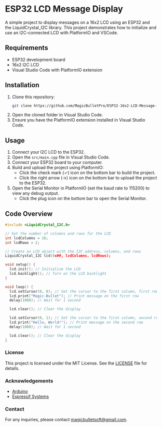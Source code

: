 # ESP32 LCD Message Display

A simple project to display messages on a 16x2 LCD using an ESP32 and the LiquidCrystal_I2C library. This project demonstrates how to initialize and use an I2C-connected LCD with PlatformIO and VSCode.

## Requirements

- ESP32 development board
- 16x2 I2C LCD
- Visual Studio Code with PlatformIO extension

## Installation

1. Clone this repository:
    ```sh
    git clone https://github.com/MagicBulletPro/ESP32-16x2-LCD-Message-Display.git
    ```
2. Open the cloned folder in Visual Studio Code.
3. Ensure you have the PlatformIO extension installed in Visual Studio Code.

## Usage

1. Connect your I2C LCD to the ESP32.
2. Open the `src/main.cpp` file in Visual Studio Code.
3. Connect your ESP32 board to your computer.
4. Build and upload the project using PlatformIO:
    - Click the check mark (✓) icon on the bottom bar to build the project.
    - Click the right arrow (→) icon on the bottom bar to upload the project to the ESP32.
5. Open the Serial Monitor in PlatformIO (set the baud rate to 115200) to view any debug output.
    - Click the plug icon on the bottom bar to open the Serial Monitor.

## Code Overview

```cpp
#include <LiquidCrystal_I2C.h>

// Set the number of columns and rows for the LCD
int lcdColumns = 16;
int lcdRows = 2;

// Create an LCD object with the I2C address, columns, and rows
LiquidCrystal_I2C lcd(0x##, lcdColumns, lcdRows);

void setup() {
  lcd.init(); // Initialize the LCD
  lcd.backlight(); // Turn on the LCD backlight
}

void loop() {
  lcd.setCursor(0, 0); // Set the cursor to the first column, first row
  lcd.print("Magic-Bullet"); // Print message on the first row
  delay(1000); // Wait for 1 second

  lcd.clear(); // Clear the display

  lcd.setCursor(0, 1); // Set the cursor to the first column, second row
  lcd.print("Hello, World!"); // Print message on the second row
  delay(1000); // Wait for 1 second

  lcd.clear(); // Clear the display
}
```

### License

This project is licensed under the MIT License. See the [LICENSE](LICENSE) file for details.

### Acknowledgements

- [Arduino](https://www.arduino.cc/)
- [Espressif Systems](https://www.espressif.com/)

### Contact

For any inquiries, please contact [magicbulletsoft@gmail.com](mailto:magicbulletsoft@gmail.com).
